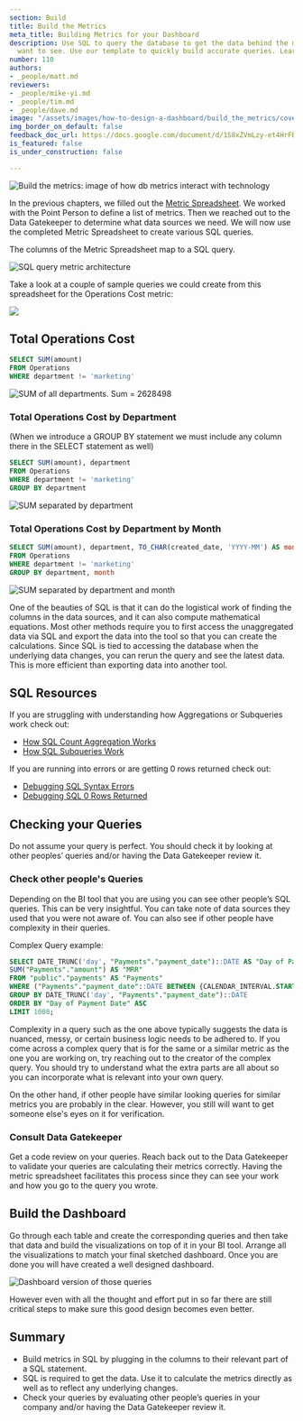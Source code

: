 ```yaml
---
section: Build
title: Build the Metrics
meta_title: Building Metrics for your Dashboard
description: Use SQL to query the database to get the data behind the metrics people
  want to see. Use our template to quickly build accurate queries. Learn more.
number: 110
authors:
- _people/matt.md
reviewers:
- _people/mike-yi.md
- _people/tim.md
- _people/dave.md
image: "/assets/images/how-to-design-a-dashboard/build_the_metrics/coverImage.png"
img_border_on_default: false
feedback_doc_url: https://docs.google.com/document/d/1S8xZVmLzy-et4HrFBr1ccBYj5Vlyr6terU0XVbicLl4/edit?usp=sharing
is_featured: false
is_under_construction: false

---
```

![Build the metrics: image of how db metrics interact with technology](/assets/images/how-to-design-a-dashboard/build_the_metrics/coverImage.png)

In the previous chapters, we filled out the [Metric Spreadsheet](https://dataschool.com/how-to-design-a-dashboard/determine-the-metrics-to-monitor/). We worked with the Point Person to define a list of metrics. Then we reached out to the Data Gatekeeper to determine what data sources we need. We will now use the completed Metric Spreadsheet to create various SQL queries.

The columns of the Metric Spreadsheet map to a SQL query.

![SQL query metric architecture](/assets/images/how-to-design-a-dashboard/build_the_metrics/metricArchitectureMap.png)

Take a look at a couple of sample queries we could create from this spreadsheet for the Operations Cost metric:

![](/assets/images/operationsCost.png)

## Total Operations Cost

```sql
SELECT SUM(amount)
FROM Operations
WHERE department != 'marketing'
```

![SUM of all departments. Sum = 2628498](/assets/images/how-to-design-a-dashboard/build_the_metrics/costsSum.png)

### Total Operations Cost by Department

(When we introduce a GROUP BY statement we must include any column there in the SELECT statement as well)

```sql
SELECT SUM(amount), department
FROM Operations
WHERE department != 'marketing'
GROUP BY department
```

![SUM separated by department](/assets/images/how-to-design-a-dashboard/build_the_metrics/costsSumByDepartment.png)

### Total Operations Cost by Department by Month

```sql
SELECT SUM(amount), department, TO_CHAR(created_date, 'YYYY-MM') AS month
FROM Operations
WHERE department != 'marketing'
GROUP BY department, month
```

![SUM separated by department and month](/assets/images/how-to-design-a-dashboard/build_the_metrics/costSumByMonth.png)

One of the beauties of SQL is that it can do the logistical work of finding the columns in the data sources, and it can also compute mathematical equations. Most other methods require you to first access the unaggregated data via SQL and export the data into the tool so that you can create the calculations. Since SQL is tied to accessing the database when the underlying data changes, you can rerun the query and see the latest data. This is more efficient than exporting data into another tool.

## SQL Resources

If you are struggling with understanding how Aggregations or Subqueries work check out:

* [How SQL Count Aggregation Works](https://dataschool.com/how-to-teach-people-sql/how-sql-aggregations-work/)
* [How SQL Subqueries Work](https://dataschool.com/how-to-teach-people-sql/how-sql-subqueries-work/)

If you are running into errors or are getting 0 rows returned check out:

* [Debugging SQL Syntax Errors](https://dataschool.com/how-to-teach-people-sql/debugging-sql-syntax-errors/)
* [Debugging SQL 0 Rows Returned](https://dataschool.com/how-to-teach-people-sql/debugging-sql-0-rows-returned/)

## Checking your Queries

Do not assume your query is perfect. You should check it by looking at other peoples’ queries and/or having the Data Gatekeeper review it.

### Check other people's Queries

Depending on the BI tool that you are using you can see other people’s SQL queries. This can be very insightful. You can take note of data sources they used that you were not aware of. You can also see if other people have complexity in their queries.

Complex Query example:

```sql
SELECT DATE_TRUNC('day', "Payments"."payment_date")::DATE AS "Day of Payment Date",
SUM("Payments"."amount") AS "MRR"
FROM "public"."payments" AS "Payments"
WHERE ("Payments"."payment_date"::DATE BETWEEN {CALENDAR_INTERVAL.START} AND {CALENDAR_INTERVAL.END})
GROUP BY DATE_TRUNC('day', "Payments"."payment_date")::DATE
ORDER BY "Day of Payment Date" ASC
LIMIT 1000;
```

Complexity in a query such as the one above typically suggests the data is nuanced, messy, or certain business logic needs to be adhered to. If you come across a complex query that is for the same or a similar metric as the one you are working on, try reaching out to the creator of the complex query. You should try to understand what the extra parts are all about so you can incorporate what is relevant into your own query.

On the other hand, if other people have similar looking queries for similar metrics you are probably in the clear. However, you still will want to get someone else's eyes on it for verification.

### Consult Data Gatekeeper

Get a code review on your queries. Reach back out to the Data Gatekeeper to validate your queries are calculating their metrics correctly. Having the metric spreadsheet facilitates this process since they can see your work and how you go to the query you wrote.

## Build the Dashboard

Go through each table and create the corresponding queries and then take that data and build the visualizations on top of it in your BI tool. Arrange all the visualizations to match your final sketched dashboard. Once you are done you will have created a well designed dashboard.

![Dashboard version of those queries](/assets/images/how-to-design-a-dashboard/build_the_metrics/exampleDashboard.jpeg)

However even with all the thought and effort put in so far there are still critical steps to make sure this good design becomes even better.

## Summary

* Build metrics in SQL by plugging in the columns to their relevant part of a SQL statement.
* SQL is required to get the data. Use it to calculate the metrics directly as well as to reflect any underlying changes.
* Check your queries by evaluating other people’s queries in your company and/or having the Data Gatekeeper review it.